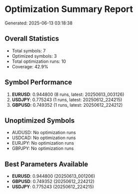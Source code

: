 # Optimization Summary Report
Generated: 2025-06-13 03:18:38

## Overall Statistics
- Total symbols: 7
- Optimized symbols: 3
- Total optimization runs: 10
- Coverage: 42.9%

## Symbol Performance
1. **EURUSD**: 0.944800 (8 runs, latest: 20250613_003126)
2. **USDJPY**: 0.775243 (1 runs, latest: 20250612_224215)
3. **GBPUSD**: 0.749352 (1 runs, latest: 20250612_224212)

## Unoptimized Symbols
- AUDUSD: No optimization runs
- USDCAD: No optimization runs
- EURJPY: No optimization runs
- GBPJPY: No optimization runs

## Best Parameters Available
- **EURUSD**: 0.944800 (20250613_001206)
- **GBPUSD**: 0.749352 (20250612_224212)
- **USDJPY**: 0.775243 (20250612_224215)